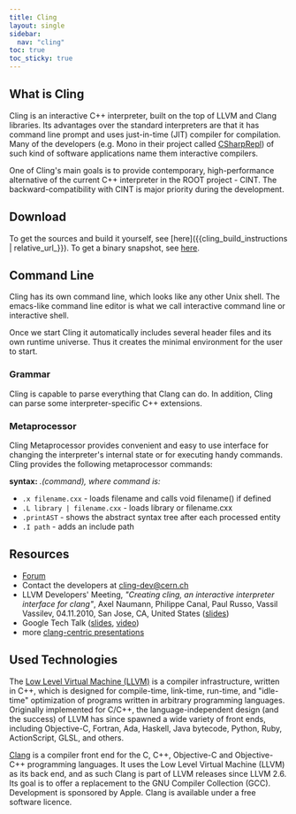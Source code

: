 ```yaml
---
title: Cling
layout: single
sidebar:
  nav: "cling"
toc: true
toc_sticky: true
---
```


## What is Cling

Cling is an interactive C++ interpreter, built on the top of LLVM and Clang libraries.
Its advantages over the standard interpreters are that it has command line prompt and uses
just-in-time (JIT) compiler for compilation. Many of the developers (e.g. Mono in their
project called [CSharpRepl](https://www.mono-project.com/CsharpRepl)) of such
kind of software applications name them interactive compilers.

One of Cling's main goals is to provide contemporary, high-performance alternative of the
current C++ interpreter in the ROOT project - CINT. The backward-compatibility with CINT is
major priority during the development.

## Download

To get the sources and build it yourself, see [here]({{cling_build_instructions | relative_url_}}).
To get a binary snapshot, see <a href="https://root.cern.ch/download/cling//">here</a>.

## Command Line

Cling has its own command line, which looks like any other Unix shell. The emacs-like
command line editor is what we call interactive command line or interactive shell.

Once we start Cling it automatically includes several header files and its own runtime
universe. Thus it creates the minimal environment for the user to start.

### Grammar

Cling is capable to parse everything that Clang can do. In addition, Cling can parse some
interpreter-specific C++ extensions.

### Metaprocessor

Cling Metaprocessor provides convenient and easy to use interface for changing the
interpreter's internal state or for executing handy commands. Cling provides the following
metaprocessor commands:

**syntax:** _.(command), where command is:_

  * `.x filename.cxx` - loads filename and calls void filename() if defined
  * `.L library | filename.cxx` - loads library or filename.cxx
  * `.printAST` - shows the abstract syntax tree after each processed entity
  * `.I path` - adds an include path

## Resources

  * [Forum](https://root-forum.cern.ch/)
  * Contact the developers at [cling-dev@cern.ch](mailto:cling-dev@cern.ch)
  * LLVM Developers' Meeting, _"Creating cling, an interactive interpreter interface for clang"_,
    Axel Naumann, Philippe Canal, Paul Russo, Vassil Vassilev, 04.11.2010, San Jose, CA, United
    States ([slides](https://llvm.org/devmtg/2010-11/Naumann-Cling.pdf))
  * Google Tech Talk ([slides](https://github.com/root-project/cling/blob/master/www/docs/talks/AxelNaumann-cling-GoogleTech.pdf),
    [video](https://www.youtube.com/watch?v=f9Xfh8pv3Fs))
  * more [clang-centric presentations](https://github.com/root-mirror/cling/tree/master/www/docs/talks)

## Used Technologies

The [Low Level Virtual Machine (LLVM)](https://llvm.org/) is a compiler infrastructure, written
in C++, which is designed for compile-time, link-time, run-time, and "idle-time" optimization
of programs written in arbitrary programming languages. Originally implemented for C/C++,
the language-independent design (and the success) of LLVM has since spawned a wide variety
of front ends, including Objective-C, Fortran, Ada, Haskell, Java bytecode, Python, Ruby,
ActionScript, GLSL, and others.

[Clang](https://clang.llvm.org/) is a compiler front end for the C, C++,
Objective-C and Objective-C++ programming languages. It uses the Low Level Virtual Machine
(LLVM) as its back end, and as such Clang is part of LLVM releases since LLVM 2.6. Its goal
is to offer a replacement to the GNU Compiler Collection (GCC). Development is sponsored by
Apple. Clang is available under a free software licence.

